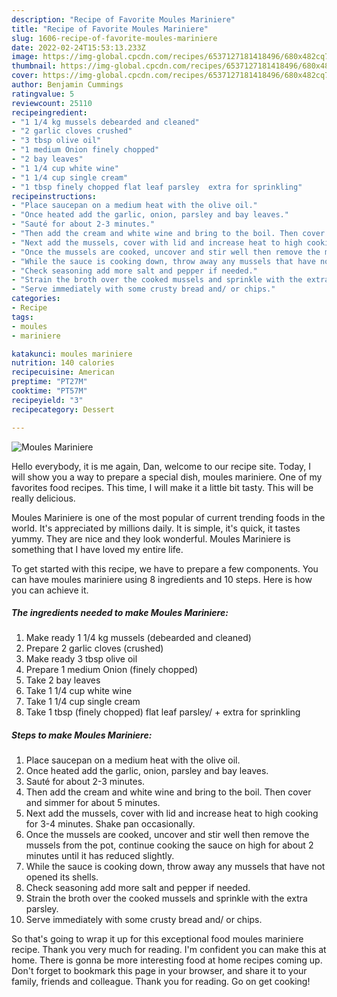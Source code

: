 ```yaml
---
description: "Recipe of Favorite Moules Mariniere"
title: "Recipe of Favorite Moules Mariniere"
slug: 1606-recipe-of-favorite-moules-mariniere
date: 2022-02-24T15:53:13.233Z
image: https://img-global.cpcdn.com/recipes/6537127181418496/680x482cq70/moules-mariniere-recipe-main-photo.jpg
thumbnail: https://img-global.cpcdn.com/recipes/6537127181418496/680x482cq70/moules-mariniere-recipe-main-photo.jpg
cover: https://img-global.cpcdn.com/recipes/6537127181418496/680x482cq70/moules-mariniere-recipe-main-photo.jpg
author: Benjamin Cummings
ratingvalue: 5
reviewcount: 25110
recipeingredient:
- "1 1/4 kg mussels debearded and cleaned"
- "2 garlic cloves crushed"
- "3 tbsp olive oil"
- "1 medium Onion finely chopped"
- "2 bay leaves"
- "1 1/4 cup white wine"
- "1 1/4 cup single cream"
- "1 tbsp finely chopped flat leaf parsley  extra for sprinkling"
recipeinstructions:
- "Place saucepan on a medium heat with the olive oil."
- "Once heated add the garlic, onion, parsley and bay leaves."
- "Sauté for about 2-3 minutes."
- "Then add the cream and white wine and bring to the boil. Then cover and simmer for about 5 minutes."
- "Next add the mussels, cover with lid and increase heat to high cooking for 3-4 minutes.  Shake pan occasionally."
- "Once the mussels are cooked, uncover and stir well then remove the mussels from the pot, continue cooking the sauce on high for about 2 minutes until it has reduced slightly."
- "While the sauce is cooking down, throw away any mussels that have not opened its shells."
- "Check seasoning add more salt and pepper if needed."
- "Strain the broth over the cooked mussels and sprinkle with the extra parsley."
- "Serve immediately with some crusty bread and/ or chips."
categories:
- Recipe
tags:
- moules
- mariniere

katakunci: moules mariniere 
nutrition: 140 calories
recipecuisine: American
preptime: "PT27M"
cooktime: "PT57M"
recipeyield: "3"
recipecategory: Dessert

---
```



![Moules Mariniere](https://img-global.cpcdn.com/recipes/6537127181418496/680x482cq70/moules-mariniere-recipe-main-photo.jpg)

Hello everybody, it is me again, Dan, welcome to our recipe site. Today, I will show you a way to prepare a special dish, moules mariniere. One of my favorites food recipes. This time, I will make it a little bit tasty. This will be really delicious.

Moules Mariniere is one of the most popular of current trending foods in the world. It's appreciated by millions daily. It is simple, it's quick, it tastes yummy. They are nice and they look wonderful. Moules Mariniere is something that I have loved my entire life.




To get started with this recipe, we have to prepare a few components. You can have moules mariniere using 8 ingredients and 10 steps. Here is how you can achieve it.

<!--inarticleads1-->

##### The ingredients needed to make Moules Mariniere:

1. Make ready 1 1/4 kg mussels (debearded and cleaned)
1. Prepare 2 garlic cloves (crushed)
1. Make ready 3 tbsp olive oil
1. Prepare 1 medium Onion (finely chopped)
1. Take 2 bay leaves
1. Take 1 1/4 cup white wine
1. Take 1 1/4 cup single cream
1. Take 1 tbsp (finely chopped) flat leaf parsley/ + extra for sprinkling




<!--inarticleads2-->

##### Steps to make Moules Mariniere:

1. Place saucepan on a medium heat with the olive oil.
1. Once heated add the garlic, onion, parsley and bay leaves.
1. Sauté for about 2-3 minutes.
1. Then add the cream and white wine and bring to the boil. Then cover and simmer for about 5 minutes.
1. Next add the mussels, cover with lid and increase heat to high cooking for 3-4 minutes.  Shake pan occasionally.
1. Once the mussels are cooked, uncover and stir well then remove the mussels from the pot, continue cooking the sauce on high for about 2 minutes until it has reduced slightly.
1. While the sauce is cooking down, throw away any mussels that have not opened its shells.
1. Check seasoning add more salt and pepper if needed.
1. Strain the broth over the cooked mussels and sprinkle with the extra parsley.
1. Serve immediately with some crusty bread and/ or chips.




So that's going to wrap it up for this exceptional food moules mariniere recipe. Thank you very much for reading. I'm confident you can make this at home. There is gonna be more interesting food at home recipes coming up. Don't forget to bookmark this page in your browser, and share it to your family, friends and colleague. Thank you for reading. Go on get cooking!
